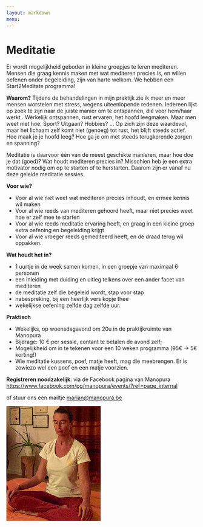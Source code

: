 ```yaml
---
layout: markdown
menu: 
---
```

# Meditatie


Er wordt mogelijkheid geboden in kleine groepjes te leren mediteren. 
Mensen die graag kennis maken met wat mediteren precies is, en willen oefenen onder begeleiding, zijn van harte welkom.
We hebben een Start2Meditate programma!


**Waarom?**
Tijdens de behandelingen in mijn praktijk zie ik meer en meer mensen worstelen met stress, wegens uiteenlopende redenen. Iedereen lijkt op zoek te zijn naar de juiste manier om te ontspannen, die voor hem/haar werkt . Wèrkelijk ontspannen, rust ervaren, het hoofd leegmaken. Maar men weet niet hoe. Sport? Uitgaan? Hobbies? … 
Op zich zijn deze waardevol, maar het lichaam zelf komt niet (genoeg) tot rust, het blijft steeds actief. 
Hoe maak je je hoofd leeg? Hoe ga je om met steeds terugkerende zorgen en spanning? 

Meditatie is daarvoor één van de meest geschikte manieren, maar hoe doe je dat (goed)? Wat houdt mediteren precies in? Misschien heb je een extra motivator nodig om op te starten of te herstarten. Daarom zijn er vanaf nu deze geleide meditatie sessies.


**Voor wie?**
* Voor al wie niet weet wat mediteren precies inhoudt, en ermee kennis wil maken
* Voor al wie reeds van mediteren gehoord heeft, maar niet precies weet hoe er zelf mee te starten
* Voor al wie reeds meditatie ervaring heeft, en graag in een kleine groep extra oefening en begeleiding krijgt
* Voor al wie vroeger reeds gemediteerd heeft, en de draad terug wil oppakken.


**Wat houdt het in?**
* 1 uurtje in de week samen komen, in een groepje van maximaal 6 personen
* een inleiding met duiding en uitleg telkens over een ander facet van mediteren
* de meditatie zelf die begeleid wordt, stap voor stap
* nabespreking, bij een heerlijk vers kopje thee
* wekelijkse oefening zelfde dag zelfde uur.

**Praktisch**
* Wekelijks, op woensdagavond om 20u in de praktijkruimte van Manopura
* Bijdrage: 10 € per sessie, contant te betalen de avond zelf; 
* Mogelijkheid om in te tekenen voor een 10 weken programma (95€ -> 5€ korting!) 
* Wie meditatie kussens, poef, matje heeft, mag die meebrengen. Er is zowiezo wel een poef en een matje voorzien.


**Registreren noodzakelijk**: via de Facebook pagina van Manopura https://www.facebook.com/pg/manopura/events/?ref=page_internal


of stuur ons een mailtje marian@manopura.be

![meditatie](images/meditatie_web.png)


